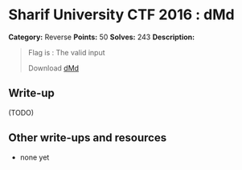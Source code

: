 # Sharif University CTF 2016 : dMd

**Category:** Reverse
**Points:** 50
**Solves:** 243
**Description:**

> Flag is : The valid input
> 
> Download [dMd](./dMd)


## Write-up

(TODO)

## Other write-ups and resources

* none yet
